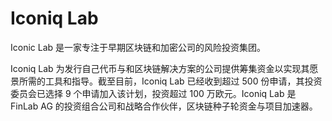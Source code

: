 # Iconiq Lab

Iconic Lab 是一家专注于早期区块链和加密公司的风险投资集团。

Iconiq Lab 为发行自己代币与和区块链解决方案的公司提供筹集资金以实现其愿景所需的工具和指导。截至目前，Iconiq Lab 已经收到超过 500 份申请，其投资委员会已选择 9 个申请加入该计划，投资超过 100 万欧元。Iconiq Lab 是 FinLab AG 的投资组合公司和战略合作伙伴，区块链种子轮资金与项目加速器。
